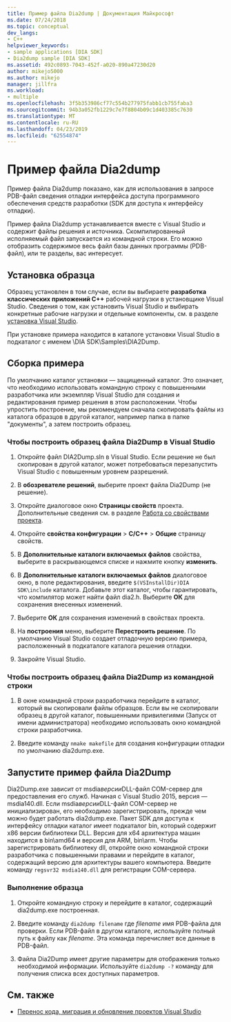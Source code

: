 ```yaml
---
title: Пример файла Dia2dump | Документация Майкрософт
ms.date: 07/24/2018
ms.topic: conceptual
dev_langs:
- C++
helpviewer_keywords:
- sample applications [DIA SDK]
- Dia2dump sample [DIA SDK]
ms.assetid: 492c0893-7043-452f-a020-890a47230d20
author: mikejo5000
ms.author: mikejo
manager: jillfra
ms.workload:
- multiple
ms.openlocfilehash: 3f5b353986cf77c554b277975fabb1cb755faba3
ms.sourcegitcommit: 94b3a052fb1229c7e7f8804b09c1d403385c7630
ms.translationtype: MT
ms.contentlocale: ru-RU
ms.lasthandoff: 04/23/2019
ms.locfileid: "62554874"
---
```

# <a name="dia2dump-sample"></a>Пример файла Dia2dump

Пример файла Dia2dump показано, как для использования в запросе PDB-файл сведения отладки интерфейса доступа программного обеспечения средств разработки (SDK для доступа к интерфейсу отладки).

Пример файла Dia2dump устанавливается вместе с Visual Studio и содержит файлы решения и источника. Скомпилированный исполняемый файл запускается из командной строки. Его можно отобразить содержимое весь файл базы данных программы (PDB-файл), или те разделы, вас интересует.

## <a name="install-the-sample"></a>Установка образца

Образец установлен в том случае, если вы выбираете **разработка классических приложений C++** рабочей нагрузки в установщике Visual Studio. Сведения о том, как установить Visual Studio и выбирать конкретные рабочие нагрузки и отдельные компоненты, см. в разделе [установка Visual Studio](../../install/install-visual-studio.md).

При установке примера находится в каталоге установки Visual Studio в подкаталог с именем \DIA SDK\Samples\DIA2Dump.

## <a name="build-the-sample"></a>Сборка примера

По умолчанию каталог установки — защищенный каталог. Это означает, что необходимо использовать командную строку с повышенными разработчика или экземпляр Visual Studio для создания и редактирования пример решения в этом расположении. Чтобы упростить построение, мы рекомендуем сначала скопировать файлы из каталога образцов в другой каталог, например папка в папке "документы", а затем построить образец.

### <a name="to-build-the-dia2dump-sample-in-visual-studio"></a>Чтобы построить образец файла Dia2Dump в Visual Studio

1. Откройте файл DIA2Dump.sln в Visual Studio. Если решение не был скопирован в другой каталог, может потребоваться перезапустить Visual Studio с повышенным уровнем разрешений.

1. В **обозревателе решений**, выберите проект файла Dia2Dump (не решение).

1. Откройте диалоговое окно **Страницы свойств** проекта. Дополнительные сведения см. в разделе [Работа со свойствами проекта](/cpp/ide/working-with-project-properties).

1. Откройте **свойства конфигурации** > **C/C++** > **Общие** страницу свойств.

1. В **Дополнительные каталоги включаемых файлов** свойства, выберите в раскрывающемся списке и нажмите кнопку **изменить**.

1. В **Дополнительные каталоги включаемых файлов** диалоговое окно, в поле редактирования, введите `$(VSInstallDir)DIA SDK\include` каталога. Добавьте этот каталог, чтобы гарантировать, что компилятор может найти файл dia2.h. Выберите **ОК** для сохранения внесенных изменений.

1. Выберите **ОК** для сохранения изменений в свойствах проекта.

1. На **построения** меню, выберите **Перестроить решение**. По умолчанию Visual Studio создает отладочную версию примера, расположенный в подкаталоге каталога решения отладки.

1. Закройте Visual Studio.

### <a name="to-build-the-dia2dump-sample-at-the-command-line"></a>Чтобы построить образец файла Dia2Dump из командной строки

1. В окне командной строки разработчика перейдите в каталог, который вы скопировали файлы образцов. Если вы не скопировали образец в другой каталог, повышенными привилегиями (Запуск от имени администратора) необходимо использовать окно командной строки разработчика.

1. Введите команду `nmake makefile` для создания конфигурации отладки по умолчанию dia2dump.exe.

## <a name="run-the-dia2dump-sample"></a>Запустите пример файла Dia2Dump

Dia2Dump.exe зависит от msdia*версии*DLL-файл COM-сервер для предоставления его служб. Начиная с Visual Studio 2015, версия — msdia140.dll. Если msdia*версии*DLL-файл COM-сервер не инициализирован, его необходимо зарегистрировать, прежде чем можно будет работать dia2dump.exe. Пакет SDK для доступа к интерфейсу отладки каталог имеет подкаталог bin, который содержит x86 версии библиотеки DLL. Версия для x64 архитектура машин находится в bin\amd64 и версия для ARM, bin\arm. Чтобы зарегистрировать библиотеку dll, откройте окно командной строки разработчика с повышенными правами и перейдите в каталог, содержащий версию для архитектуры вашего компьютера. Введите команду `regsvr32 msdia140.dll` для регистрации COM-сервера.

### <a name="to-run-the-sample"></a>Выполнение образца

1. Откройте командную строку и перейдите в каталог, содержащий dia2dump.exe построенная.

1. Введите команду `dia2dump filename` где *filename* имя PDB-файла для проверки. Если PDB-файл в другом каталоге, используйте полный путь к файлу как *filename*. Эта команда перечисляет все данные в PDB-файл.

1. Файла Dia2Dump имеет другие параметры для отображения только необходимой информации. Используйте `dia2dump -?` команду для получения списка всех доступных параметров.

## <a name="see-also"></a>См. также

- [Перенос кода, миграция и обновление проектов Visual Studio](../../porting/port-migrate-and-upgrade-visual-studio-projects.md)
